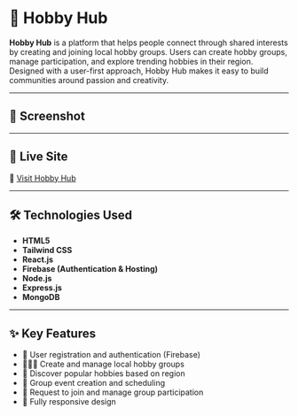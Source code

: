 # 🎯 Hobby Hub

**Hobby Hub** is a platform that helps people connect through shared interests by creating and joining local hobby groups. Users can create hobby groups, manage participation, and explore trending hobbies in their region. Designed with a user-first approach, Hobby Hub makes it easy to build communities around passion and creativity.

---

## 📸 Screenshot



---

## 🚀 Live Site

🔗 [Visit Hobby Hub](https://assignment-ten-9a4b3.web.app/)

---

## 🛠️ Technologies Used

- **HTML5**
- **Tailwind CSS**
- **React.js**
- **Firebase (Authentication & Hosting)**
- **Node.js**
- **Express.js**
- **MongoDB**

---

## ✨ Key Features

- 🔐 User registration and authentication (Firebase)
- 🧑‍🤝‍🧑 Create and manage local hobby groups
- 🌟 Discover popular hobbies based on region
- 📅 Group event creation and scheduling
- 📨 Request to join and manage group participation
- 📱 Fully responsive design
